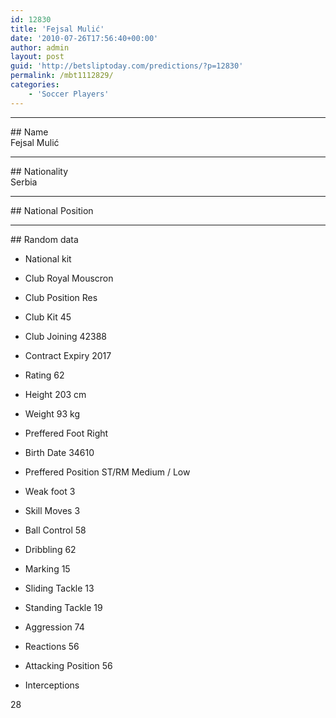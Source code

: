 ```yaml
---
id: 12830
title: 'Fejsal Mulić'
date: '2010-07-26T17:56:40+00:00'
author: admin
layout: post
guid: 'http://betsliptoday.com/predictions/?p=12830'
permalink: /mbt1112829/
categories:
    - 'Soccer Players'
---
```


- - - - - -

\## Name  
 Fejsal Mulić

- - - - - -

\## Nationality  
 Serbia

- - - - - -

\## National Position

- - - - - -

\## Random data

- National kit
- Club
 Royal Mouscron

- Club Position
 Res

- Club Kit
 45

- Club Joining
 42388

- Contract Expiry
 2017

- Rating
 62

- Height
 203 cm

- Weight
 93 kg

- Preffered Foot
 Right

- Birth Date
 34610

- Preffered Position
 ST/RM Medium / Low

- Weak foot
 3

- Skill Moves
 3

- Ball Control
 58

- Dribbling
 62

- Marking
 15

- Sliding Tackle
 13

- Standing Tackle
 19

- Aggression
 74

- Reactions
 56

- Attacking Position
 56

- Interceptions

 28